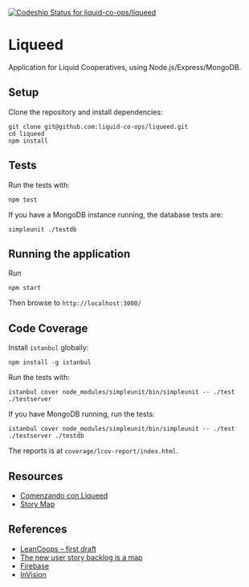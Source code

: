 [ ![Codeship Status for 
liquid-co-ops/liqueed](https://www.codeship.io/projects/ae5e9a00-2f8a-0132-1216-3ad622bf587e/status)](https://www.codeship.io/projects/39530)

# Liqueed

Application for Liquid Cooperatives, using Node.js/Express/MongoDB.

## Setup

Clone the repository and install dependencies:
```
git clone git@github.com:liquid-co-ops/liqueed.git
cd liqueed
npm install
```

## Tests

Run the tests with:
```
npm test
```

If you have a MongoDB instance running, the database tests are:
```
simpleunit ./testdb
```

## Running the application

Run
```
npm start
```

Then browse to `http://localhost:3000/`

## Code Coverage

Install `istanbul` globally:
```
npm install -g istanbul
```
Run the tests with:
```
istanbul cover node_modules/simpleunit/bin/simpleunit -- ./test ./testserver
```

If you have MongoDB running, run the tests:
```
istanbul cover node_modules/simpleunit/bin/simpleunit -- ./test ./testserver ./testdb
```

The reports is at `coverage/lcov-report/index.html`.

## Resources

- [Comenzando con Liqueed](https://github.com/liquid-co-ops/liqueed/wiki/Starting-With-Liqueed)
- [Story Map](https://docs.google.com/spreadsheets/d/1QFt1WQqM65kJCIhMW2SoMhD75cvpBUZf8wTb-XB5i-Y/edit#gid=0-)

## References

- [LeanCoops – first draft](http://blog.agilar.org/index.php/2014/04/30/leancoops-first-draft/)
- [The new user story backlog is a map](http://www.agileproductdesign.com/blog/the_new_backlog.html)
- [Firebase](https://www.firebase.com/)
- [InVision](http://www.invisionapp.com/)


